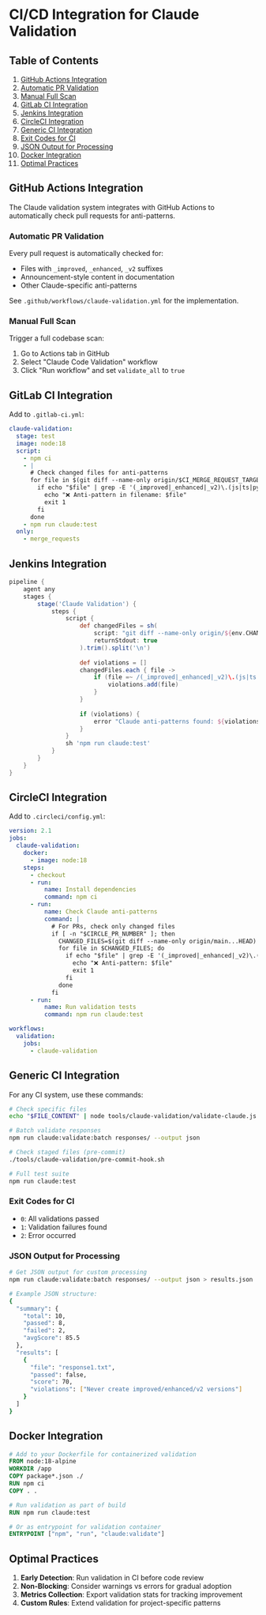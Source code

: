 # CI/CD Integration for Claude Validation

## Table of Contents

1. [GitHub Actions Integration](#github-actions-integration)
  2. [Automatic PR Validation](#automatic-pr-validation)
  3. [Manual Full Scan](#manual-full-scan)
4. [GitLab CI Integration](#gitlab-ci-integration)
5. [Jenkins Integration](#jenkins-integration)
6. [CircleCI Integration](#circleci-integration)
7. [Generic CI Integration](#generic-ci-integration)
  8. [Exit Codes for CI](#exit-codes-for-ci)
  9. [JSON Output for Processing](#json-output-for-processing)
10. [Docker Integration](#docker-integration)
11. [Optimal Practices](#optimal-practices)

## GitHub Actions Integration

The Claude validation system integrates with GitHub Actions to automatically check pull requests for anti-patterns.

### Automatic PR Validation

Every pull request is automatically checked for:
- Files with `_improved`, `_enhanced`, `_v2` suffixes
- Announcement-style content in documentation
- Other Claude-specific anti-patterns

See `.github/workflows/claude-validation.yml` for the implementation.

### Manual Full Scan

Trigger a full codebase scan:
1. Go to Actions tab in GitHub
2. Select "Claude Code Validation" workflow
3. Click "Run workflow" and set `validate_all` to `true`

## GitLab CI Integration

Add to `.gitlab-ci.yml`:

```yaml
claude-validation:
  stage: test
  image: node:18
  script:
    - npm ci
    - |
      # Check changed files for anti-patterns
      for file in $(git diff --name-only origin/$CI_MERGE_REQUEST_TARGET_BRANCH_NAME...HEAD); do
        if echo "$file" | grep -E '(_improved|_enhanced|_v2)\.(js|ts|py)$'; then
          echo "❌ Anti-pattern in filename: $file"
          exit 1
        fi
      done
    - npm run claude:test
  only:
    - merge_requests
```

## Jenkins Integration

```groovy
pipeline {
    agent any
    stages {
        stage('Claude Validation') {
            steps {
                script {
                    def changedFiles = sh(
                        script: "git diff --name-only origin/${env.CHANGE_TARGET}...HEAD",
                        returnStdout: true
                    ).trim().split('\n')
                    
                    def violations = []
                    changedFiles.each { file ->
                        if (file =~ /(_improved|_enhanced|_v2)\.(js|ts|py)$/) {
                            violations.add(file)
                        }
                    }
                    
                    if (violations) {
                        error "Claude anti-patterns found: ${violations.join(', ')}"
                    }
                }
                sh 'npm run claude:test'
            }
        }
    }
}
```

## CircleCI Integration

Add to `.circleci/config.yml`:

```yaml
version: 2.1
jobs:
  claude-validation:
    docker:
      - image: node:18
    steps:
      - checkout
      - run:
          name: Install dependencies
          command: npm ci
      - run:
          name: Check Claude anti-patterns
          command: |
            # For PRs, check only changed files
            if [ -n "$CIRCLE_PR_NUMBER" ]; then
              CHANGED_FILES=$(git diff --name-only origin/main...HEAD)
              for file in $CHANGED_FILES; do
                if echo "$file" | grep -E '(_improved|_enhanced|_v2)\.(js|ts|py)$'; then
                  echo "❌ Anti-pattern: $file"
                  exit 1
                fi
              done
            fi
      - run:
          name: Run validation tests
          command: npm run claude:test

workflows:
  validation:
    jobs:
      - claude-validation
```

## Generic CI Integration

For any CI system, use these commands:

```bash
# Check specific files
echo "$FILE_CONTENT" | node tools/claude-validation/validate-claude.js - --quiet

# Batch validate responses
npm run claude:validate:batch responses/ --output json

# Check staged files (pre-commit)
./tools/claude-validation/pre-commit-hook.sh

# Full test suite
npm run claude:test
```

### Exit Codes for CI

- `0`: All validations passed
- `1`: Validation failures found
- `2`: Error occurred

### JSON Output for Processing

```bash
# Get JSON output for custom processing
npm run claude:validate:batch responses/ --output json > results.json

# Example JSON structure:
{
  "summary": {
    "total": 10,
    "passed": 8,
    "failed": 2,
    "avgScore": 85.5
  },
  "results": [
    {
      "file": "response1.txt",
      "passed": false,
      "score": 70,
      "violations": ["Never create improved/enhanced/v2 versions"]
    }
  ]
}
```

## Docker Integration

```dockerfile
# Add to your Dockerfile for containerized validation
FROM node:18-alpine
WORKDIR /app
COPY package*.json ./
RUN npm ci
COPY . .

# Run validation as part of build
RUN npm run claude:test

# Or as entrypoint for validation container
ENTRYPOINT ["npm", "run", "claude:validate"]
```

## Optimal Practices

1. **Early Detection**: Run validation in CI before code review
2. **Non-Blocking**: Consider warnings vs errors for gradual adoption
3. **Metrics Collection**: Export validation stats for tracking improvement
4. **Custom Rules**: Extend validation for project-specific patterns